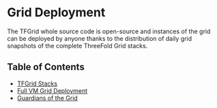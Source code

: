 # Grid Deployment

The TFGrid whole source code is open-source and instances of the grid can be deployed by anyone thanks to the distribution of daily grid snapshots of the complete ThreeFold Grid stacks.

## Table of Contents

- [TFGrid Stacks](./tfgrid_stacks.md)
- [Full VM Grid Deployment](./grid_deployment_full_vm.md)
- [Guardians of the Grid](./tfgrid_guardians.md)
